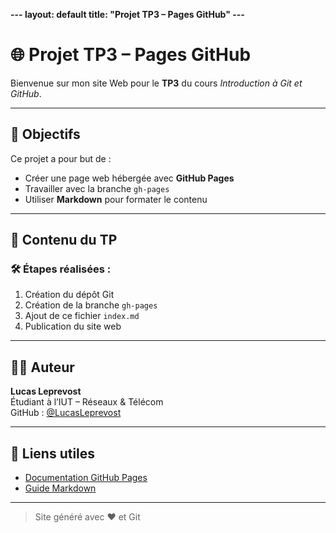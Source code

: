 **---
layout: default
title: "Projet TP3 – Pages GitHub"
---**


# 🌐 Projet TP3 – Pages GitHub

Bienvenue sur mon site Web pour le **TP3** du cours _Introduction à Git et GitHub_.

---

## 🧠 Objectifs

Ce projet a pour but de :

- Créer une page web hébergée avec **GitHub Pages**
- Travailler avec la branche `gh-pages`
- Utiliser **Markdown** pour formater le contenu

---

## 📂 Contenu du TP

### 🛠 Étapes réalisées :

1. Création du dépôt Git
2. Création de la branche `gh-pages`
3. Ajout de ce fichier `index.md`
4. Publication du site web

---

## 👨‍💻 Auteur

**Lucas Leprevost**  
Étudiant à l’IUT – Réseaux & Télécom  
GitHub : [@LucasLeprevost](https://github.com/LucasLeprevost)

---

## 🔗 Liens utiles

- [Documentation GitHub Pages](https://pages.github.com/)
- [Guide Markdown](https://www.markdownguide.org/basic-syntax/)

---

> Site généré avec ❤️ et Git

